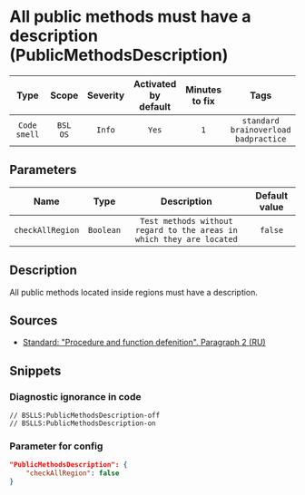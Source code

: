 # All public methods must have a description (PublicMethodsDescription)

|     Type     |        Scope        | Severity |    Activated<br>by default    |    Minutes<br>to fix    |                            Tags                            |
|:------------:|:-------------------:|:--------:|:-----------------------------:|:-----------------------:|:----------------------------------------------------------:|
| `Code smell` |    `BSL`<br>`OS`    |  `Info`  |             `Yes`             |           `1`           |       `standard`<br>`brainoverload`<br>`badpractice`       |

## Parameters


|       Name       |   Type    |                             Description                              | Default value |
|:----------------:|:---------:|:--------------------------------------------------------------------:|:-------------:|
| `checkAllRegion` | `Boolean` | `Test methods without regard to the areas in which they are located` |    `false`    |
<!-- Блоки выше заполняются автоматически, не трогать -->
## Description
All public methods located inside regions must have a description.

## Sources
* [Standard: "Procedure and function defenition". Paragraph 2 (RU)](https://its.1c.ru/db/v8std#content:453:hdoc)

## Snippets

<!-- Блоки ниже заполняются автоматически, не трогать -->
### Diagnostic ignorance in code

```bsl
// BSLLS:PublicMethodsDescription-off
// BSLLS:PublicMethodsDescription-on
```

### Parameter for config

```json
"PublicMethodsDescription": {
    "checkAllRegion": false
}
```
